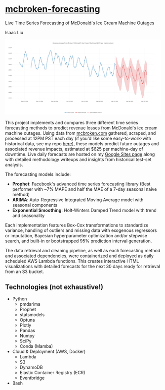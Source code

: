 # [mcbroken-forecasting](https://sites.google.com/view/isaac-liu/demos/live-mcbroken-forecasts)

Live Time Series Forecasting of McDonald's Ice Cream Machine Outages

Isaac Liu

![1740541243644](image/README/1740541243644.png)

This project implements and compares three different time series forecasting methods to predict revenue losses from McDonald's ice cream machine outages. Using data from [mcbroken.com](https://mcbroken.com/) gathered, scraped, and processed at 12PM PST each day (if you'd like some easy-to-work-with historical data, see my repo [here](https://github.com/ijyliu/mcbroken-daily-historical)), these models predict future outages and associated revenue impacts, estimated at $625 per machine-day of downtime. Live daily forecasts are hosted on my [Google Sites page](https://sites.google.com/view/isaac-liu/demos/live-mcbroken-forecasts) along with detailed methodology writeups and insights from historical test-set analysis.

The forecasting models include:

- **Prophet**: Facebook's advanced time series forecasting library (Best performer with ~7% MAPE and half the MAE of a 7-day seasonal naive method)
- **ARIMA**: Auto-Regressive Integrated Moving Average model with seasonal components
- **Exponential Smoothing**: Holt-Winters Damped Trend model with trend and seasonality

Each implementation features Box-Cox transformations to standardize variance, handling of outliers and missing data with exogenous regressors or imputation, Bayesian hyperparameter optimization and/or stepwise search, and built-in or bootstrapped 95% prediction interval generation.

The data retrieval and cleaning pipeline, as well as each forecasting method and associated dependencies, were containerized and deployed as daily scheduled AWS Lambda functions. This creates interactive HTML visualizations with detailed forecasts for the next 30 days ready for retrieval from an S3 bucket.

## Technologies (not exhaustive!)

- Python
  - pmdarima
  - Prophet
  - statsmodels
  - Optuna
  - Plotly
  - Pandas
  - Numpy
  - SciPy
  - Conda (Mamba)
- Cloud & Deployment (AWS, Docker)
  - Lambda
  - S3
  - DynamoDB
  - Elastic Container Registry (ECR)
  - Eventbridge
- Bash
